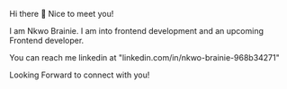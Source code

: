 Hi there 👋
Nice to meet you!

I am Nkwo Brainie. I am into frontend development and an upcoming Frontend developer.

You can reach me linkedin at "linkedin.com/in/nkwo-brainie-968b34271"

Looking Forward to connect with you!

